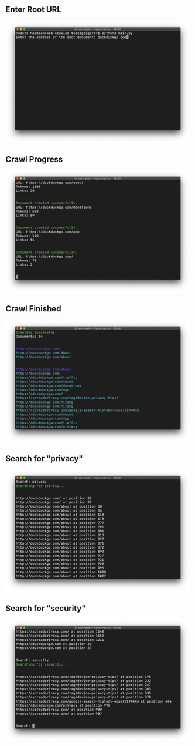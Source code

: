 ## Enter Root URL

<img src="./showcase/shot_1.png" width="512" />

## Crawl Progress

<img src="./showcase/shot_2.png" width="512" />

## Crawl Finished

<img src="./showcase/shot_3.png" width="512" />

## Search for "privacy"

<img src="./showcase/shot_4.png" width="512" />

## Search for "security"

<img src="./showcase/shot_5.png" width="512" />
